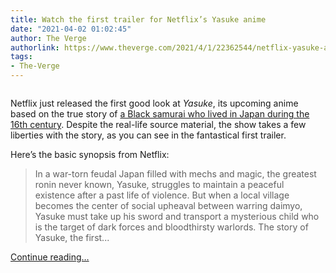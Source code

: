 ```yaml
---
title: Watch the first trailer for Netflix’s Yasuke anime
date: "2021-04-02 01:02:45"
author: The Verge
authorlink: https://www.theverge.com/2021/4/1/22362544/netflix-yasuke-anime-trailer-black-samurai-lakeith-stanfield
tags:
- The-Verge
---
```

<figure>
      <img alt="" src="https://cdn.vox-cdn.com/thumbor/2I92fZdhZHRY9UXkVjQxHbLCP70=/150x0:1770x1080/1310x873/cdn.vox-cdn.com/uploads/chorus_image/image/69064234/03_New_Main_YASUKE.0.png" />
    </figure>

  <p id="kOHESO">Netflix just released the first good look at <em>Yasuke</em>, its upcoming anime based on the true story of <a href="https://en.wikipedia.org/wiki/Yasuke">a Black samurai who lived in Japan during the 16th century</a>. Despite the real-life source material, the show takes a few liberties with the story, as you can see in the fantastical first trailer.</p>
<p id="fPV1Ek">Here’s the basic synopsis from Netflix:</p>
<blockquote><p id="rzD6y6">In a war-torn feudal Japan filled with mechs and magic, the greatest ronin never known, Yasuke, struggles to maintain a peaceful existence after a past life of violence. But when a local village becomes the center of social upheaval between warring daimyo, Yasuke must take up his sword and transport a mysterious child who is the target of dark forces and bloodthirsty warlords. The story of Yasuke, the first...</p></blockquote>
  <p>
    <a href="https://www.theverge.com/2021/4/1/22362544/netflix-yasuke-anime-trailer-black-samurai-lakeith-stanfield">Continue reading&hellip;</a>
  </p>